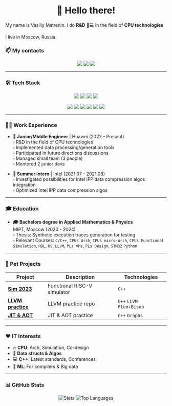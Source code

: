 <h1 align="center">👋 Hello there!</h1>

My name is Vasiliy Matrenin. I do **R&D** 🔬💻 in the field of  **CPU technologies**

I live in Moscow, Russia.

### 📫 My contacts

<p align="center">
  <a href="mailto:vasiliymatrenin@gmail.com"><img src="https://img.shields.io/badge/Email-D14836?style=for-the-badge&logo=gmail&logoColor=white"></a>
  <a href="https://t.me/vmatrenin"><img src="https://img.shields.io/badge/Telegram-2CA5E0?style=for-the-badge&logo=telegram&logoColor=white"></a>
  <a href="https://github.com/VasiliyMatr"><img src="https://img.shields.io/badge/Github-502090?style=for-the-badge&logo=github&logoColor=Black"></a>
</p>

---

### 🛠️ Tech Stack
<p align="center">
  <a href="https://cppreference.com"><img src="https://img.shields.io/badge/C/C++-3670A0?style=for-the-badge"></a>
  <a href="https://doc.rust-lang.org/book"><img src="https://img.shields.io/badge/Rust-804040?style=for-the-badge&logo=rust&logoColor=white"></a>
  <a href="https://www.lua.org/manual"><img src="https://img.shields.io/badge/Lua-404080?style=for-the-badge&logo=Lua&logoColor=white"></a>
  <a href="https://en.wikipedia.org/wiki/Assembly_language"><img src="https://img.shields.io/badge/Asm-408040?style=for-the-badge"></a>
</p>

<p align="center">
  <a href="https://llvm.org/docs"><img src="https://img.shields.io/badge/LLVM-808080?style=for-the-badge&logo=llvm&logoColor=white"></a>
  <a href="https://github.com/ThePhD/sol2"><img src="https://img.shields.io/badge/Sol2-404080?style=for-the-badge&logo=lua&logoColor=white"></a>
  <a href="https://cmake.org/documentation"><img src="https://img.shields.io/badge/CMake-23008F?style=for-the-badge&logo=cmake&logoColor=white"></a>
  <a href="https://git-scm.com/doc"><img src="https://img.shields.io/badge/git-A03020?style=for-the-badge&logo=git&logoColor=white"></a>
  <a href="https://help.ubuntu.com"><img src="https://img.shields.io/badge/Ubuntu-E95420?style=for-the-badge&logo=ubuntu&logoColor=white"></a>
  <a href="https://www.latex-project.org/help/documentation"><img src="https://img.shields.io/badge/LaTex-230080?style=for-the-badge&logo=latex&logoColor=white"></a>
</p>

---

### 👨‍💻 Work Experience

- **💼 Junior/Middle Engineer** | Huawei (2022 - Present)  
  ▫️ R&D in the field of CPU technologies  
  ▫️ Implemented data processing/generation tools  
  ▫️ Participated in future directions discussions  
  ▫️ Managed small team (3 people)  
  ▫️ Mentored 2 junior devs

- **🚀 Summer intern** | Intel (2021.07 - 2021.08)  
  ▫️ Investigated possibilities for Intel IPP data compression algos integration  
  ▫️ Optimized Intel IPP data compression algos

---

### 🎓 Education
- **🎓 Bachelors degree in Applied Mathematics & Physics**  
  MIPT, Moscow (2020 - 2024)  
  ▫️ Thesis: Synthetic execution traces generation for testing  
  ▫️ Relevant Courses: `C/C++`, `CPUs Arch`, `CPUs micro-Arch`, `CPUs Functional Simulation`, `HDL`, `OS`, `LLVM`, `PLs VMs`, `PLs Design`, `STM32` `Python`

---

### 🚀 Pet Projects
| Project | Description | Technologies |
|---------|-------------|--------------|
| **[Sim 2023](https://github.com/VasiliyMatr/sim2023)** | Functional RISC-V simulator | `C++` |
| **[LLVM practice](https://github.com/VasiliyMatr/LLVM_Practice)** | LLVM practice repo | `C++` `LLVM` `Flex+Bison` |
| **[JIT & AOT](https://github.com/VasiliyMatr/jit_and_aot)** | JIT & AOT practice | `C++` `Graphs` |

---

### ❤️ IT Interests
- 🔥 **CPU**: Arch, Simulation, Co-design
- 💾 **Data structs & Algos**
- 💻 **C++**: Latest standards, Conferences
- 🤖 **ML**: For compilers & Big data

---

### 📊 GitHub Stats
<p align="center">
  <img src="https://github-readme-stats.vercel.app/api?username=VasiliyMatr&show_icons=true&theme=radical" alt="Stats">
  <img src="https://github-readme-stats.vercel.app/api/top-langs/?username=VasiliyMatr&layout=compact&theme=radical" alt="Top Languages">
</p>

